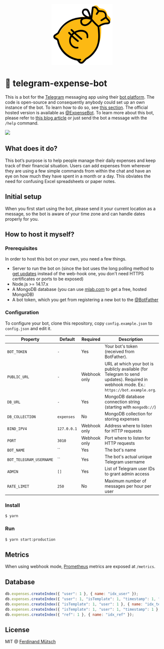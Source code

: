 <p align="center">
    <img src="botfather/logo.png" width="200">
</p>

# 🤖 telegram-expense-bot
This is a bot for the [Telegram](https://telegram.org/) messaging app using their [bot platform](https://core.telegram.org/bots). The code is open-source and consequently anybody could set up an own instance of the bot. To learn how to do so, see [this section](#how-to-host-it-myself). The official hosted version is available as [@ExpenseBot](https://telegram.me/ExpenseBot). To learn more about this bot, please refer to [this blog article](https://ferdinand-muetsch.de/telegram-expensebot-doodlerbot.html) or just send the bot a message with the `/help` command.

![](https://anchr.io/i/rbtPU.png)

## What does it do?
This bot’s purpose is to help people manage their daily expenses and keep track of their financial situation. Users can add expenses from wherever they are using a few simple commands from within the chat and have an eye on how much they have spent in a month or a day. This obviates the need for confusing Excel spreadsheets or paper notes. 

## Initial setup
When you first start using the bot, please send it your current location as a message, so the bot is aware of your time zone and can handle dates properly for you.

## How to host it myself?
### Prerequisites
In order to host this bot on your own, you need a few things.
* Server to run the bot on (since the bot uses the long polling method to [get updates](https://core.telegram.org/bots/api/#getupdates) instead of the web-hook one, you don't need HTTPS certificates or ports to be exposed)
* Node.js >= 14.17.x
* A MongoDB database (you can use [mlab.com](http://mlab.com) to get a free, hosted MongoDB)
* A bot token, which you get from registering a new bot to the [@BotFather](https://telegram.me/BotFather)

### Configuration
To configure your bot, clone this repository, copy `config.example.json` to `config.json` and edit it.

| **Property**            | **Default**   | **Required** | **Description**                                                                                                                       |
|-------------------------|---------------|--------------|---------------------------------------------------------------------------------------------------------------------------------------|
| `BOT_TOKEN`             | `-`           | Yes          | Your bot's token (received from BotFather).                                                                                           |
| `PUBLIC_URL`            | `-`           | Webhook only | URL at which your bot is publicly available (for Telegram to send updates). Required in webhook mode. Ex.: `https://bot.example.org`. |
| `DB_URL`                | `-`           | Yes          | MongoDB database connection string (starting with `mongodb://`)                                                                       |
| `DB_COLLECTION`         | `expenses`    | No           | MongoDB collection for storing expenses                                                                                               |
| `BIND_IPV4`             | `127.0.0.1`   | Webhook only | Address where to listen for HTTP requests                                                                                             |
| `PORT`                  | `3010`        | Webhook only | Port where to listen for HTTP requests                                                                                                |
| `BOT_NAME`              | ``            | Yes          | The bot's name                                                                                                                        |
| `BOT_TELEGRAM_USERNAME` | ``            | Yes          | The bot's actual unique Telegram username                                                                                             |
| `ADMIN`                 | `[]`          | Yes          | List of Telegram user IDs to grant admin access                                                                                       |
| `RATE_LIMIT`            | `250`         | No           | Maximum number of messages per hour per user                                                                                          |


### Install
```bash
$ yarn
```

### Run
```bash
$ yarn start:production
```

## Metrics
When using webhook mode, [Prometheus](https://prometheus.io) metrics are exposed at `/metrics`.

## Database
```javascript
db.expenses.createIndex({ "user": 1 }, { name: "idx_user" });
db.expenses.createIndex({ "user": 1, "isTemplate": 1, "timestamp": 1, "category": 1 }, { name: "idx_full_query" });
db.expenses.createIndex({ "isTemplate": 1, "user": 1 }, { name: "idx_template_user" });
db.expenses.createIndex({ "isTemplate": 1, "user": 1, "timestamp": 1 }, { name: "idx_template_user_time" });
db.expenses.createIndex({ "ref": 1 }, { name: "idx_ref" });
```

## License
MIT @ [Ferdinand Mütsch](https://muetsch.io)
